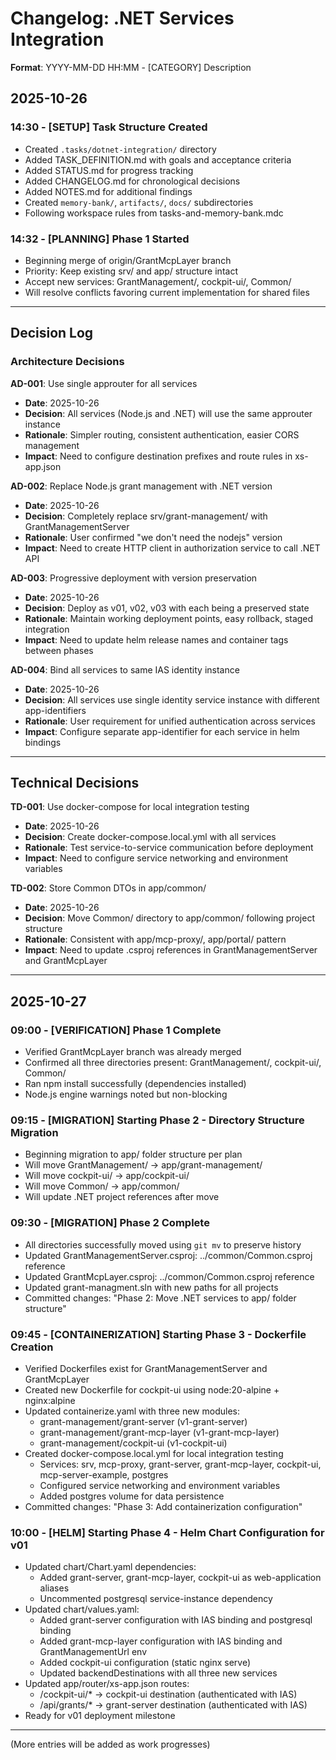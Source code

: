 # Changelog: .NET Services Integration

**Format**: YYYY-MM-DD HH:MM - [CATEGORY] Description

## 2025-10-26

### 14:30 - [SETUP] Task Structure Created

- Created `.tasks/dotnet-integration/` directory
- Added TASK_DEFINITION.md with goals and acceptance criteria
- Added STATUS.md for progress tracking
- Added CHANGELOG.md for chronological decisions
- Added NOTES.md for additional findings
- Created `memory-bank/`, `artifacts/`, `docs/` subdirectories
- Following workspace rules from tasks-and-memory-bank.mdc

### 14:32 - [PLANNING] Phase 1 Started

- Beginning merge of origin/GrantMcpLayer branch
- Priority: Keep existing srv/ and app/ structure intact
- Accept new services: GrantManagement/, cockpit-ui/, Common/
- Will resolve conflicts favoring current implementation for shared files

---

## Decision Log

### Architecture Decisions

**AD-001**: Use single approuter for all services

- **Date**: 2025-10-26
- **Decision**: All services (Node.js and .NET) will use the same approuter instance
- **Rationale**: Simpler routing, consistent authentication, easier CORS management
- **Impact**: Need to configure destination prefixes and route rules in xs-app.json

**AD-002**: Replace Node.js grant management with .NET version

- **Date**: 2025-10-26
- **Decision**: Completely replace srv/grant-management/ with GrantManagementServer
- **Rationale**: User confirmed "we don't need the nodejs" version
- **Impact**: Need to create HTTP client in authorization service to call .NET API

**AD-003**: Progressive deployment with version preservation

- **Date**: 2025-10-26
- **Decision**: Deploy as v01, v02, v03 with each being a preserved state
- **Rationale**: Maintain working deployment points, easy rollback, staged integration
- **Impact**: Need to update helm release names and container tags between phases

**AD-004**: Bind all services to same IAS identity instance

- **Date**: 2025-10-26
- **Decision**: All services use single identity service instance with different app-identifiers
- **Rationale**: User requirement for unified authentication across services
- **Impact**: Configure separate app-identifier for each service in helm bindings

---

## Technical Decisions

**TD-001**: Use docker-compose for local integration testing

- **Date**: 2025-10-26
- **Decision**: Create docker-compose.local.yml with all services
- **Rationale**: Test service-to-service communication before deployment
- **Impact**: Need to configure service networking and environment variables

**TD-002**: Store Common DTOs in app/common/

- **Date**: 2025-10-26
- **Decision**: Move Common/ directory to app/common/ following project structure
- **Rationale**: Consistent with app/mcp-proxy/, app/portal/ pattern
- **Impact**: Need to update .csproj references in GrantManagementServer and GrantMcpLayer

---

## 2025-10-27

### 09:00 - [VERIFICATION] Phase 1 Complete

- Verified GrantMcpLayer branch was already merged
- Confirmed all three directories present: GrantManagement/, cockpit-ui/, Common/
- Ran npm install successfully (dependencies installed)
- Node.js engine warnings noted but non-blocking

### 09:15 - [MIGRATION] Starting Phase 2 - Directory Structure Migration

- Beginning migration to app/ folder structure per plan
- Will move GrantManagement/ → app/grant-management/
- Will move cockpit-ui/ → app/cockpit-ui/
- Will move Common/ → app/common/
- Will update .NET project references after move

### 09:30 - [MIGRATION] Phase 2 Complete

- All directories successfully moved using `git mv` to preserve history
- Updated GrantManagementServer.csproj: ../common/Common.csproj reference
- Updated GrantMcpLayer.csproj: ../common/Common.csproj reference
- Updated grant-managment.sln with new paths for all projects
- Committed changes: "Phase 2: Move .NET services to app/ folder structure"

### 09:45 - [CONTAINERIZATION] Starting Phase 3 - Dockerfile Creation

- Verified Dockerfiles exist for GrantManagementServer and GrantMcpLayer
- Created new Dockerfile for cockpit-ui using node:20-alpine + nginx:alpine
- Updated containerize.yaml with three new modules:
  - grant-management/grant-server (v1-grant-server)
  - grant-management/grant-mcp-layer (v1-grant-mcp-layer)
  - grant-management/cockpit-ui (v1-cockpit-ui)
- Created docker-compose.local.yml for local integration testing
  - Services: srv, mcp-proxy, grant-server, grant-mcp-layer, cockpit-ui, mcp-server-example, postgres
  - Configured service networking and environment variables
  - Added postgres volume for data persistence
- Committed changes: "Phase 3: Add containerization configuration"

### 10:00 - [HELM] Starting Phase 4 - Helm Chart Configuration for v01

- Updated chart/Chart.yaml dependencies:
  - Added grant-server, grant-mcp-layer, cockpit-ui as web-application aliases
  - Uncommented postgresql service-instance dependency
- Updated chart/values.yaml:
  - Added grant-server configuration with IAS binding and postgresql binding
  - Added grant-mcp-layer configuration with IAS binding and GrantManagementUrl env
  - Added cockpit-ui configuration (static nginx serve)
  - Updated backendDestinations with all three new services
- Updated app/router/xs-app.json routes:
  - /cockpit-ui/\* → cockpit-ui destination (authenticated with IAS)
  - /api/grants/\* → grant-server destination (authenticated with IAS)
- Ready for v01 deployment milestone

---

(More entries will be added as work progresses)
